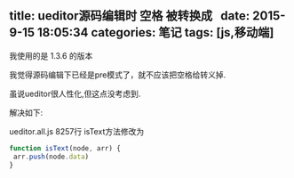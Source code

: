 title: ueditor源码编辑时 空格 被转换成 &nbsp;
date: 2015-9-15 18:05:34
categories: 笔记
tags: [js,移动端]
---
我使用的是 1.3.6 的版本


我觉得源码编辑下已经是pre模式了，就不应该把空格给转义掉.


虽说ueditor很人性化,但这点没考虑到.


解决如下:


ueditor.all.js  8257行  isText方法修改为

```javascript
function isText(node, arr) {       
 arr.push(node.data)     
}
```